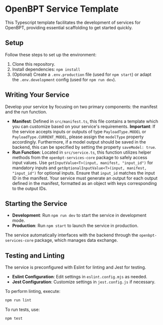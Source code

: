 # OpenBPT Service Template

This Typescript template facilitates the development of services for OpenBPT, providing essential scaffolding to get started quickly.

## Setup

Follow these steps to set up the environment:

1. Clone this repository.
2. Install dependencies: `npm install` 
3. (Optional) Create a `.env.production` file (used for `npm start`) or adapt the `.env.development` config (used for `npm run dev`).

## Writing Your Service

Develop your service by focusing on two primary components: the manifest and the run function.

- **Manifest**: Defined in `src/manifest.ts`, this file contains a template which you can customize based on your service's requirements. **Important**: If the service accepts inputs or outputs of type `PayloadType.MODEL` or `PayloadType.CURRENT_MODEL`, please assign the `modelType` property accordingly. Furthermore, if a model output should be saved in the backend, this can be specified by setting the property `saveModel: true`.
- **Run Function**: Located in `src/service.ts`, this function utilizes helper methods from the `openbpt-services-core` package to safely access input values. Use `getInputValue<T>(input, manifest, "input_id")` for mandatory inputs and `getOptionalInputValue<T>(input, manifest, "input_id")` for optional inputs. Ensure that `input_id` matches the input ID in the manifest. Your service must generate an output for each output defined in the manifest, formatted as an object with keys corresponding to the output IDs.

## Starting the Service

- **Development**: Run `npm run dev` to start the service in development mode.
- **Production**: Run `npm start` to launch the service in production.

The service automatically interfaces with the backend through the `openbpt-services-core` package, which manages data exchange.

## Testing and Linting

The service is preconfigured with Eslint for linting and Jest for testing.

- **Eslint Configuration**: Edit settings in `eslint.config.mjs` as needed.
- **Jest Configuration**: Customize settings in `jest.config.js` if necessary.

To perform linting, execute:

```bash
npm run lint
```

To run tests, use:

```bash
npm test
```
